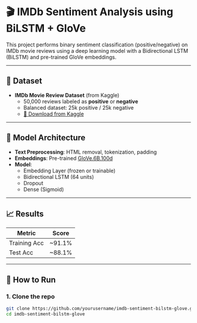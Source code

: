 # 🎬 IMDb Sentiment Analysis using BiLSTM + GloVe

This project performs binary sentiment classification (positive/negative) on IMDb movie reviews using a deep learning model with a Bidirectional LSTM (BiLSTM) and pre-trained GloVe embeddings.

---

## 📂 Dataset

- **IMDb Movie Review Dataset** (from Kaggle)  
  - 50,000 reviews labeled as **positive** or **negative**  
  - Balanced dataset: 25k positive / 25k negative  
  - [🔗 Download from Kaggle](https://www.kaggle.com/datasets/lakshmi25npathi/imdb-dataset-of-50k-movie-reviews)

---

## 🧠 Model Architecture

- **Text Preprocessing**: HTML removal, tokenization, padding  
- **Embeddings**: Pre-trained [GloVe.6B.100d](https://nlp.stanford.edu/data/glove.6B.zip)  
- **Model**:  
  - Embedding Layer (frozen or trainable)  
  - Bidirectional LSTM (64 units)  
  - Dropout  
  - Dense (Sigmoid)  

---

## 📈 Results

| Metric        | Score     |
|---------------|-----------|
| Training Acc  | ~91.1%    |
| Test Acc      | ~88.1%    |

---

## 🚀 How to Run

### 1. Clone the repo
```bash
git clone https://github.com/yourusername/imdb-sentiment-bilstm-glove.git
cd imdb-sentiment-bilstm-glove
